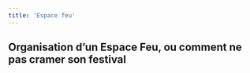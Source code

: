 ```yaml
---
title: 'Espace feu'
---
```


## Organisation d’un Espace Feu, ou comment ne pas cramer son festival

